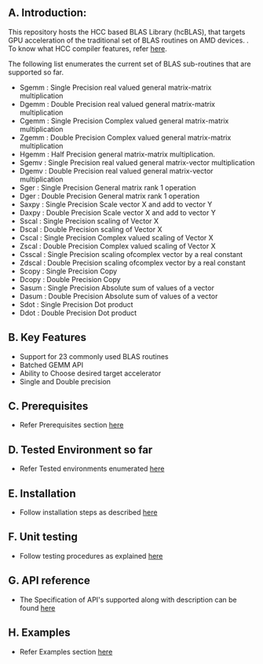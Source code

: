 ## A. Introduction: ##

This repository hosts the HCC based BLAS Library (hcBLAS), that targets GPU acceleration of the traditional set of BLAS routines on AMD devices. . To know what HCC compiler features, refer [here](https://github.com/RadeonOpenCompute/hcc). 


The following list enumerates the current set of BLAS sub-routines that are supported so far. 

* Sgemm  : Single Precision real valued general matrix-matrix multiplication
* Dgemm  : Double Precision real valued general matrix-matrix multiplication
* Cgemm  : Single Precision Complex valued general matrix-matrix multiplication
* Zgemm  : Double Precision Complex valued general matrix-matrix multiplication
* Hgemm  : Half Precision general matrix-matrix multiplication.
* Sgemv  : Single Precision real valued general matrix-vector multiplication
* Dgemv  : Double Precision real valued general matrix-vector multiplication
* Sger   : Single Precision General matrix rank 1 operation
* Dger   : Double Precision General matrix rank 1 operation
* Saxpy  : Single Precision Scale vector X and add to vector Y
* Daxpy  : Double Precision Scale vector X and add to vector Y
* Sscal  : Single Precision scaling of Vector X 
* Dscal  : Double Precision scaling of Vector X
* Cscal  : Single Precision Complex valued scaling of Vector X 
* Zscal  : Double Precision Complex valued scaling of Vector X
* Csscal : Single Precision scaling ofcomplex vector by a real constant
* Zdscal : Double Precision scaling ofcomplex vector by a real constant
* Scopy  : Single Precision Copy 
* Dcopy  : Double Precision Copy
* Sasum  : Single Precision Absolute sum of values of a vector
* Dasum  : Double Precision Absolute sum of values of a vector
* Sdot   : Single Precision Dot product
* Ddot   : Double Precision Dot product


## B. Key Features ##

* Support for 23 commonly used BLAS routines
* Batched GEMM API
* Ability to Choose desired target accelerator
* Single and Double precision


## C. Prerequisites ##

* Refer Prerequisites section [here](https://github.com/ROCmSoftwarePlatform/hcBLAS/wiki/Prerequisites)

## D. Tested Environment so far 

* Refer Tested environments enumerated [here](https://github.com/ROCmSoftwarePlatform/hcBLAS/wiki/Tested-Environments)


## E. Installation  

* Follow installation steps as described [here](https://github.com/ROCmSoftwarePlatform/hcBLAS/wiki/Installation)


## F. Unit testing

* Follow testing procedures as explained [here](https://github.com/ROCmSoftwarePlatform/hcBLAS/wiki/Unit-testing)

## G. API reference

* The Specification of API's supported along with description  can be found [here](http://hcblas-documentation.readthedocs.org/en/latest/API_reference.html)


## H. Examples
* Refer Examples section [here](https://github.com/ROCmSoftwarePlatform/hcBLAS/wiki/Examples)
